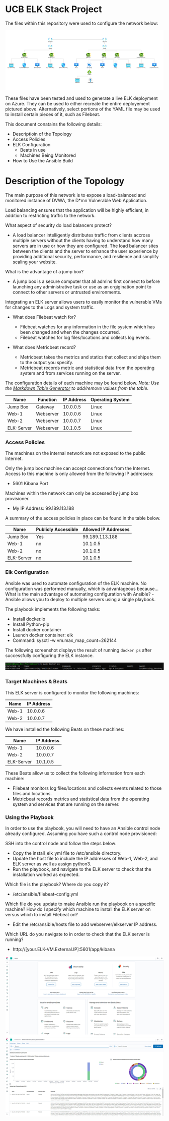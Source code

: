 # UCB ELK Stack Project

The files within this repository were used to configure the network below: 

![Image of Topology](https://github.com/mitsu0921/UCB-ELK-Stack-Project/blob/main/Diagrams/ELK%20Stack%20Topology.png?raw=true)

These files have been tested and used to generate a live ELK deployment on Azure. They can be used to either recreate the entire deployement pictured above. Alternatively, select portions of the YAML file may be used to install certain pieces of it, such as Filebeat. 

This document conatains the following details:
* Descriptioin of the Topology 
* Access Policies
* ELK Configuration
  - Beats in use
  - Machines Being Monitored
* How to Use the Ansible Build

# Description of the Topology 

The main purpose of this network is to expose a load-balanced and monitored instance of DVWA, the D*mn Vulnerable Web Application. 

Load balancing ensures that the application will be highly efficient, in addition to restricting traffic to the network.

What aspect of security do load balancers protect? 

* A load balancer intelligently distributes traffic from clients accross multiple servers without the clients having to understand how many servers are in use or how they are configured. The load balancer sites between the clients and the server to enhance the user experience by providing additional security, performance, and resilience and simplify scaling your website. 

 What is the advantage of a jump box?
  
* A jump box is a secure computer that all admins first connect to before launching any administrative task or use as an orgigination point to connect to other servers or untrusted environments. 

Integrating an ELK server allows users to easily monitor the vulnerable VMs for changes to the Logs and system traffic. 

* What does Filebeat watch for?
  - Filebeat watches for any information in the file system which has been changed and when the changes occurred.
  - Filebeat watches for log files/locations and collects log events. 

* What does Metricbeat record?
  - Metricbeat takes the metrics and statics that collect and ships them to the output you specify. 
  - Metricbeat records metric and statistical data from the operating system and from services running on the server. 

The configuration details of each machine may be found below.
_Note: Use the [Markdown Table Generator](http://www.tablesgenerator.com/markdown_tables) to add/remove values from the table_.

| Name     | Function | IP Address | Operating System |
|----------|----------|------------|------------------|
| Jump Box | Gateway  | 10.0.0.5   | Linux            |
| Web-1     | Webserver |   10.0.0.6   |    Linux        |
| Web-2     | Webserver |   10.0.0.7   |  Linux         |
| ELK-Server | Webserver |   10.1.0.5   |     Linux        |

### Access Policies

The machines on the internal network are not exposed to the public Internet. 

Only the jump box machine can accept connections from the Internet. Access to this machine is only allowed from the following IP addresses:
* 5601 Kibana Port 

Machines within the network can only be accessed by jump box provisioner.
* My IP Address: 99.189.113.188

A summary of the access policies in place can be found in the table below.

| Name     | Publicly Accessible | Allowed IP Addresses |
|----------|---------------------|----------------------|
| Jump Box | Yes              | 99.189.113.188    |
| Web-1  |     no         |           10.1.0.5           |
|  Web-2    |       no       |       10.1.0.5      |
|  ELK-Server    |        no       |       10.1.0.5        |

### Elk Configuration

Ansible was used to automate configuration of the ELK machine. No configuration was performed manually, which is advantageous because...
What is the main advantage of automating configuration with Ansible?
  -Ansible allows you to deploy to multiple servers using a single playbook. 

The playbook implements the following tasks:
- Install docker.io
- Install Python-pip
- Install docker container
- Launch docker container: elk
- Command: sysctl -w vm.max_map_count=262144

The following screenshot displays the result of running `docker ps` after successfully configuring the ELK instance.

![ELK intance](https://github.com/mitsu0921/UCB-ELK-Stack-Project/blob/main/Diagrams/docker%20ps.png?raw=true)

### Target Machines & Beats
This ELK server is configured to monitor the following machines:

| Name     |  IP Address | 
|----------|----------|
| Web-1 | 10.0.0.6  | 
| Web-2 |  10.0.0.7 | 

We have installed the following Beats on these machines:

| Name     |  IP Address | 
|----------|----------|
| Web-1 | 10.0.0.6  | 
| Web-2 |  10.0.0.7 | 
| ELK-Server |  10.1.0.5 | 

These Beats allow us to collect the following information from each machine:
- Filebeat monitors log files/locations and collects events related to those files and locations.
- Metricbeat records metrics and statistical data from the operating system and services that are running on the server.

### Using the Playbook
In order to use the playbook, you will need to have an Ansible control node already configured. Assuming you have such a control node provisioned: 

SSH into the control node and follow the steps below:
- Copy the install_elk_yml file to /etc/ansible directory.
- Update the host file to include the IP addresses of Web-1, Web-2, and ELK server as well as assign python3. 
- Run the playbook, and navigate to the ELK server to check that the installation worked as expected.

Which file is the playbook? Where do you copy it?
 - /etc/ansible/filebeat-config.yml 

Which file do you update to make Ansible run the playbook on a specific machine? How do I specify which machine to install the ELK server on versus which to install Filebeat on?
 - Edit the /etc/ansible/hosts file to add webserver/elkserver IP address. 
 
Which URL do you navigate to in order to check that the ELK server is running?
 - http://[your.ELK-VM.External.IP]:5601/app/kibana

![Kibana Dashboard](https://github.com/mitsu0921/UCB-ELK-Stack-Project/blob/main/Diagrams/Kibana.png?raw=true)
![Kibana Dashboard2](https://github.com/mitsu0921/UCB-ELK-Stack-Project/blob/main/Diagrams/Kibana%202.png?raw=true)
